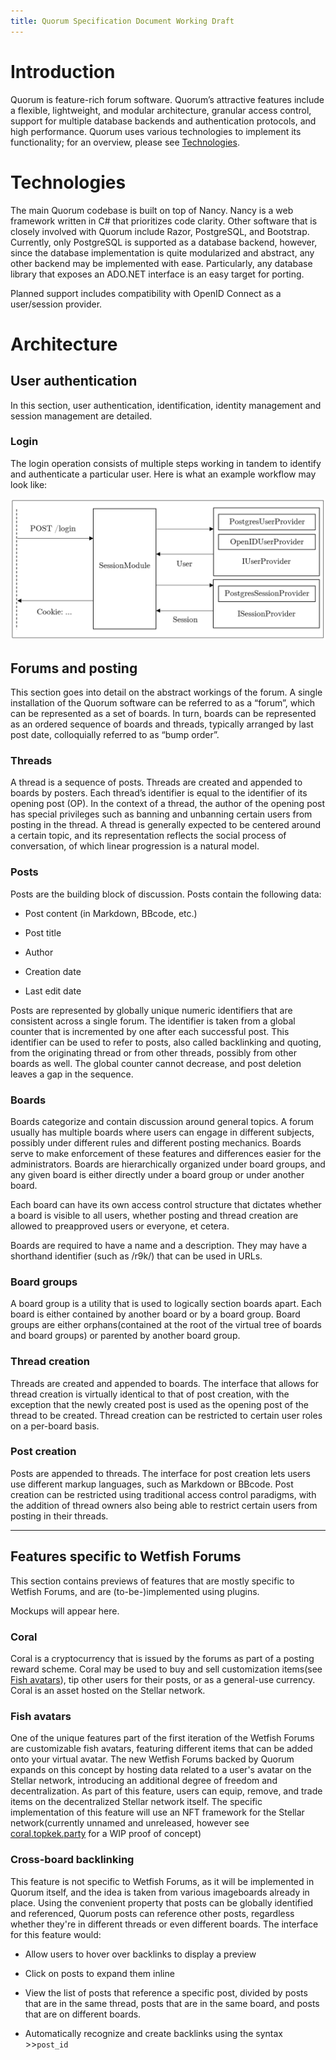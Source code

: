 ```yaml
---
title: Quorum Specification Document Working Draft
---
```


Introduction
============

Quorum is feature-rich forum software. Quorum’s attractive features include a
flexible, lightweight, and modular architecture, granular access control,
support for multiple database backends and authentication protocols, and high
performance. Quorum uses various technologies to implement its functionality;
for an overview, please see [Technologies](#technologies).

Technologies
============

The main Quorum codebase is built on top of Nancy. Nancy is a web framework
written in C\# that prioritizes code clarity. Other software that is closely
involved with Quorum include Razor, PostgreSQL, and Bootstrap. Currently, only
PostgreSQL is supported as a database backend, however, since the database
implementation is quite modularized and abstract, any other backend may be
implemented with ease. Particularly, any database library that exposes an
ADO.NET interface is an easy target for porting.

Planned support includes compatibility with OpenID Connect as a user/session
provider.

Architecture
============

User authentication
-------------------

In this section, user authentication, identification, identity management and
session management are detailed.

### Login

The login operation consists of multiple steps working in tandem to identify and
authenticate a particular user. Here is what an example workflow may look like:

![Figure 1](figure-01.png)

Forums and posting
------------------

This section goes into detail on the abstract workings of the forum.
A single installation of the Quorum software can be referred to as a “forum”,
which can be represented as a set of boards. In turn, boards can be represented
as an ordered sequence of boards and threads, typically arranged by last post
date, colloquially referred to as “bump order”.

### Threads

A thread is a sequence of posts. Threads are created and appended to boards by
posters. Each thread’s identifier is equal to the identifier of its opening post
(OP). In the context of a thread, the author of the opening post has special
privileges such as banning and unbanning certain users from posting in the
thread. A thread is generally expected to be centered around a certain topic,
and its representation reflects the social process of conversation, of which
linear progression is a natural model.

### Posts

Posts are the building block of discussion. Posts contain the following data:

-   Post content (in Markdown, BBcode, etc.)

-   Post title

-   Author

-   Creation date

-   Last edit date

Posts are represented by globally unique numeric identifiers that are consistent
across a single forum. The identifier is taken from a global counter that is
incremented by one after each successful post. This identifier can be used to
refer to posts, also called backlinking and quoting, from the originating thread
or from other threads, possibly from other boards as well. The global counter
cannot decrease, and post deletion leaves a gap in the sequence.

### Boards

Boards categorize and contain discussion around general topics. A forum usually
has multiple boards where users can engage in different subjects, possibly under
different rules and different posting mechanics. Boards serve to make
enforcement of these features and differences easier for the administrators.
Boards are hierarchically organized under board groups, and any given board is
either directly under a board group or under another board.

Each board can have its own access control structure that dictates whether a
board is visible to all users, whether posting and thread creation are allowed
to preapproved users or everyone, et cetera.

Boards are required to have a name and a description. They may have a shorthand
identifier (such as /r9k/) that can be used in URLs.

### Board groups

A board group is a utility that is used to logically section boards apart. Each
board is either contained by another board or by a board group. Board groups are
either orphans(contained at the root of the virtual tree of boards and board
groups) or parented by another board group.

### Thread creation

Threads are created and appended to boards. The interface that allows for thread
creation is virtually identical to that of post creation, with the exception
that the newly created post is used as the opening post of the thread to be
created. Thread creation can be restricted to certain user roles on a per-board
basis.

### Post creation

Posts are appended to threads. The interface for post creation lets users use
different markup languages, such as Markdown or BBcode. Post creation can be
restricted using traditional access control paradigms, with the addition of
thread owners also being able to restrict certain users from posting in their
threads.

---

## Features specific to Wetfish Forums

This section contains previews of features that are mostly specific to Wetfish 
Forums, and are (to-be-)implemented using plugins.

Mockups will appear here.

### Coral

Coral is a cryptocurrency that is issued by the forums as part of a posting
reward scheme. Coral may be used to buy and sell customization items(see [Fish 
avatars](#Fish_avatars)), tip other users for their posts, or as a general-use 
currency. Coral is an asset hosted on the Stellar network.

### Fish avatars

One of the unique features part of the first iteration of the Wetfish Forums are
customizable fish avatars, featuring different items that can be added onto your
virtual avatar. The new Wetfish Forums backed by Quorum expands on this concept
by hosting data related to a user's avatar on the Stellar network,
introducing an additional degree of freedom and decentralization. As part of
this feature, users can equip, remove, and trade items on the decentralized
Stellar network itself. The specific implementation of this feature will use an
NFT framework for the Stellar network(currently unnamed and unreleased, however 
see [coral.topkek.party](http://coral.topkek.party/) for a WIP proof of concept)

### Cross-board backlinking
This feature is not specific to Wetfish Forums, as it will be implemented in
Quorum itself, and the idea is taken from various imageboards already in place.
Using the convenient property that posts can be globally identified and 
referenced, Quorum posts can reference other posts, regardless whether they're
in different threads or even different boards. The interface for this feature 
would:

-    Allow users to hover over backlinks to display a preview

-    Click on posts to expand them inline

-    View the list of posts that reference a specific post, divided by posts
     that are in the same thread, posts that are in the same board, and posts 
	 that are on different boards.

-    Automatically recognize and create backlinks using the syntax >>`post_id`
